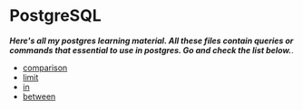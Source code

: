# PostgreSQL

**_Here's all my postgres learning material. All these files contain queries or commands that essential to use in postgres. Go and check the list below._**.

- [comparison](https://github.com/kuntiarso/Database-Learning/blob/master/postgres/comparison.sql)
- [limit](https://github.com/kuntiarso/Database-Learning/blob/master/postgres/limit.sql)
- [in](https://github.com/kuntiarso/Database-Learning/blob/master/postgres/in.sql)
- [between](https://github.com/kuntiarso/Database-Learning/blob/master/postgres/sql)
